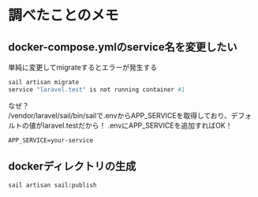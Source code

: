 # 調べたことのメモ

## docker-compose.ymlのservice名を変更したい

単純に変更してmigrateするとエラーが発生する

```bash
sail artisan migrate
service "laravel.test" is not running container #1
```

なぜ？  
/vendor/laravel/sail/bin/sailで.envからAPP_SERVICEを取得しており、デフォルトの値がlaravel.testだから！
.envにAPP_SERVICEを追加すればOK！

```.env
APP_SERVICE=your-service
```

## dockerディレクトリの生成
```bash
sail artisan sail:publish
```